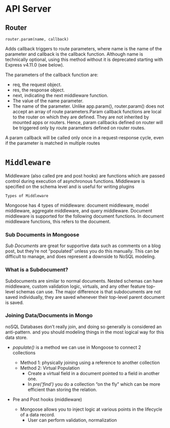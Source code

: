 # API Server

## Router 

`router.param(name, callback)`

Adds callback triggers to route parameters, where name is the name of the parameter and callback is the callback function. Although name is technically optional, using this method without it is deprecated starting with Express v4.11.0 (see below).

The parameters of the callback function are:

* req, the request object.
* res, the response object.
* next, indicating the next middleware function.
* The value of the name parameter.
* The name of the parameter.
Unlike app.param(), router.param() does not accept an array of route parameters.Param callback functions are local to the router on which they are defined. They are not inherited by mounted apps or routers. Hence, param callbacks defined on router will be triggered only by route parameters defined on router routes.

A param callback will be called only once in a request-response cycle, even if the parameter is matched in multiple routes



# `Middleware`
Middleware (also called pre and post hooks) are functions which are passed control during execution of asynchronous functions. Middleware is specified on the schema level and is useful for writing plugins

`Types of Middleware`

Mongoose has 4 types of middleware: document middleware, model middleware, aggregate middleware, and query middleware. Document middleware is supported for the following document functions. In document middleware functions, this refers to the document.




### Sub Documents in Mongoose
*Sub Documents* are great for supportive data such as comments on a blog post, but they’re not “populated” unless you do this manually. This can be difficult to manage, and does represent a downside to NoSQL modeling. <br />  

### What is a Subdocument?
Subdocuments are similar to normal documents. Nested schemas can have middleware, custom validation logic, virtuals, and any other feature top-level schemas can use. The major difference is that subdocuments are not saved individually, they are saved whenever their top-level parent document is saved.

### Joining Data/Documents in Mongo
noSQL Databases don’t really join, and doing so generally is considered an anti-pattern. and you should modeling things in the most logical way for this data store.<br />  

- *populate()* is a method we can use in Mongoose to connect 2 collections
  - Method 1: physically joining using a reference to another collection
  - Method 2: Virtual Population
    - Create a virtual field in a document pointed to a field in another one.
    - In *pre('find')* you do a collection “on the fly” which can be more efficient than storing the relation.

- Pre and Post hooks (middleware)
  - Mongoose allows you to inject logic at various points in the lifecycle of a data record.
    - User can perform validation, normalization